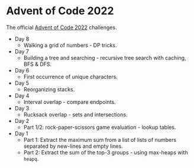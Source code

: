 # Advent of Code 2022

The official [Advent of Code 2022](https://adventofcode.com/2022) challenges.

- Day 8
    - Walking a grid of numbers - DP tricks.
- Day 7 
    - Building a tree and searching - recursive tree search with caching, BFS & DFS.
- Day 6
    - First occurrence of unique characters.
- Day 5
    - Reorganizing stacks.
- Day 4
    - Interval overlap - compare endpoints.
- Day 3
    - Rucksack overlap - sets and intersections.
- Day 2
    - Part 1/2: rock-paper-scissors game evaluation - lookup tables.
- Day 1
    - Part 1: Extract the maximum sum from a list of lists of numbers separated by new-lines and empty lines.
    - Part 2: Extract the sum of the top-3 groups - using max-heaps with `heapq`.
